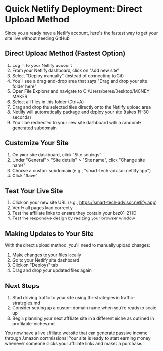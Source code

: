 # Quick Netlify Deployment: Direct Upload Method

Since you already have a Netlify account, here's the fastest way to get your site live without needing GitHub:

## Direct Upload Method (Fastest Option)

1. Log in to your Netlify account
2. From your Netlify dashboard, click on "Add new site"
3. Select "Deploy manually" (instead of connecting to Git)
4. You'll see a drag-and-drop area that says "Drag and drop your site folder here"
5. Open File Explorer and navigate to C:/Users/beres/Desktop/MONEY MAKER
6. Select all files in this folder (Ctrl+A)
7. Drag and drop the selected files directly onto the Netlify upload area
8. Netlify will automatically package and deploy your site (takes 15-30 seconds)
9. You'll be redirected to your new site dashboard with a randomly generated subdomain

## Customize Your Site

1. On your site dashboard, click "Site settings"
2. Under "General" > "Site details" > "Site name", click "Change site name"
3. Choose a custom subdomain (e.g., "smart-tech-advisor.netlify.app")
4. Click "Save"

## Test Your Live Site

1. Click on your new site URL (e.g., https://smart-tech-advisor.netlify.app)
2. Verify all pages load correctly
3. Test the affiliate links to ensure they contain your bez01-21 ID
4. Test the responsive design by resizing your browser window

## Making Updates to Your Site

With the direct upload method, you'll need to manually upload changes:

1. Make changes to your files locally 
2. Go to your Netlify site dashboard
3. Click on "Deploys" tab
4. Drag and drop your updated files again

## Next Steps

1. Start driving traffic to your site using the strategies in traffic-strategies.md
2. Consider setting up a custom domain name when you're ready to scale up
3. Begin planning your next affiliate site in a different niche as outlined in profitable-niches.md

You now have a live affiliate website that can generate passive income through Amazon commissions! Your site is ready to start earning money whenever someone clicks your affiliate links and makes a purchase.
